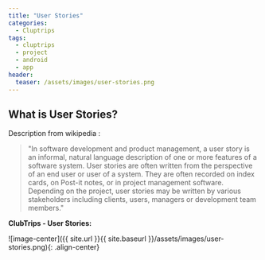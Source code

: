 ```yaml
---
title: "User Stories"
categories:
  - Cluptrips
tags:
  - cluptrips
  - project
  - android
  - app
header:
  teaser: /assets/images/user-stories.png
---
```


## What is User Stories?

Description from wikipedia :
 
> "In software development and product management, a user story is an informal, natural language description of one or more features of a software system. User stories are often written from the perspective of an end user or user of a system. They are often recorded on index cards, on Post-it notes, or in project management software. Depending on the project, user stories may be written by various stakeholders including clients, users, managers or development team members."



**ClubTrips - User Stories:**



![image-center]({{ site.url }}{{ site.baseurl }}/assets/images/user-stories.png){: .align-center}
